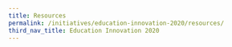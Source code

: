 ```yaml
---
title: Resources
permalink: /initiatives/education-innovation-2020/resources/
third_nav_title: Education Innovation 2020
---
```


